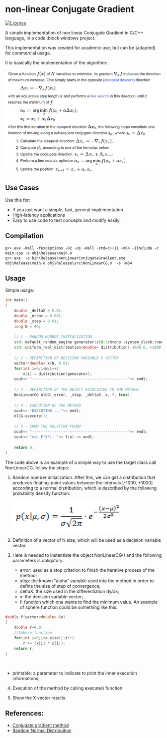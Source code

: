 # non-linear Conjugate Gradient


[![License](http://img.shields.io/:license-Apache%202-blue.svg)](http://www.apache.org/licenses/LICENSE-2.0.txt)

A simple implementation of non linear Conjugate Gradient in C/C++ language, in a code::block windows project.

This implementation was created for academic use, but can be [adapted] for commercial usage. 

It is basically the implementation of the algorithm:

![](Algorithm.png)


## Use Cases

Use this for:

- If you just want a simple, fast, general implementation
- High-latency applications
- Easy to use code to test concepts and modify easily


## Compilation

```
g++.exe -Wall -fexceptions -O2 -Os -Wall -std=c++11 -m64 -Iinclude -c main.cpp -o obj\Release\main.o
g++.exe  -o bin\Release\nonLinearConjugateGradient.exe obj\Release\main.o obj\Release\src\NonLinearCG.o  -s -m64  
```


## Usage

Simple usage:

```c++
int main()
{
    double _deltaX = 0.01;
    double _error = 0.001;
    double _step = 0.01;
    long N = 40;

    // 1 - RANDOM NUMBER INITIALIZATION
    std::default_random_engine generator(std::chrono::system_clock::now().time_since_epoch().count());
    std::uniform_real_distribution<double> distribution(-1000.0, +1000.0);

    // 2 - DEFINITION OF DECISION VARIABLE X VECTOR
    vector<double> x(N, 0.0);
    for(int i=0;i<N;i++)
        x[i] = distribution(generator);
    cout<< "-------------------------------------------"<< endl;

    // 3 - DEFINITION OF THE OBJECT ASSOCIATED TO THE METHOD
    NonLinearCG nlCG(_error, _step, _deltaX, x, f, true);

    // 4 - EXECUTION OF THE METHOD
    cout<< "EXECUTING ..."<< endl;
    nlCG.execute();

    // 5 - SHOW THE SOLUTION FOUND
    cout<< "-------------------------------------------"<< endl;
    cout<< "min F(X*): "<< f(x) << endl;

    return 0;
}

```

The code above is an example of a simple way to use the target class call NonLinearCG. 
follow the steps:


1. Random number initialization. After this, we can get a distribution that produces floating-point values between the intervals [-1000, +1000] according to a normal distribution, which is described by the following probability density function:


	![](NormalDistribution.png)


2. Definition of a vector of N size, which will be used as a decision variable vector.

3. Here is needed to instantiate the object NonLinearCG() and the following parameters is obligatory:
   - error: used as a stop criterion to finish the iterative process of the method;
   - step: the known "alpha" variable used into the method in order to define the size of step of convergence; 
   - deltaX: the size used in the differentiation dy/dx;
   - x: the decision variable vector;
   - f: function which one wants to find the minimum value. An example of sphere function could be something like this:

```c++
double f(vector<double> &x)
{
    double r=0.0;
    //Sphere function
    for(int i=0;i<x.size();i++)
        r += (x[i] * x[i]);
    return r;
} 
```
 
   - printable: a parameter to indicate to print the inner execution informations;
 
4. Execution of the method by calling execute() function.

5. Show the X vector results.



## References:

* [Conjugate gradient method](<https://en.wikipedia.org/wiki/Conjugate_gradient_method> "Wikipedia:Conjugate gradient method")
* [Random Normal Distribuition](<https://cplusplus.com/reference/random/normal_distribution/> "cplusplus:nomal distribution")

